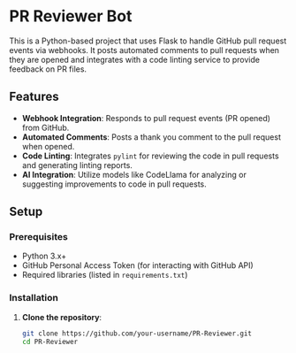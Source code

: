 # PR Reviewer Bot

This is a Python-based project that uses Flask to handle GitHub pull request events via webhooks. It posts automated comments to pull requests when they are opened and integrates with a code linting service to provide feedback on PR files.

## Features

- **Webhook Integration**: Responds to pull request events (PR opened) from GitHub.
- **Automated Comments**: Posts a thank you comment to the pull request when opened.
- **Code Linting**: Integrates `pylint` for reviewing the code in pull requests and generating linting reports.
- **AI Integration**: Utilize models like CodeLlama for analyzing or suggesting improvements to code in pull requests.

## Setup

### Prerequisites

- Python 3.x+
- GitHub Personal Access Token (for interacting with GitHub API)
- Required libraries (listed in `requirements.txt`)

### Installation

1. **Clone the repository**:

   ```bash
   git clone https://github.com/your-username/PR-Reviewer.git
   cd PR-Reviewer
